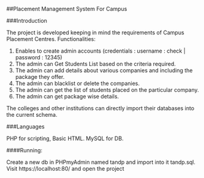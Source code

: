 ##Placement Management System For Campus

###Introduction

The project is developed keeping in mind the requirements of Campus Placement Centres. 
Functionalities:

1. Enables to create admin accounts (credentials : username : check | password : 12345)
2. The admin can Get Students List based on the criteria required.
3. The admin can add details about various companies and including the package they offer.
4. The admin can blacklist or delete the companies.
5. The admin can get the list of students placed on the particular company.
6. The admin can get package wise details.

The colleges and other institutions can directly import their databases into the current schema.

###Languages

PHP for scripting, Basic HTML.
MySQL for DB.


####Running:

Create a new db in PHPmyAdmin named tandp and import into it tandp.sql.
Visit https://localhost:80/ and open the project


